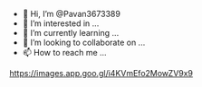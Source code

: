 - 👋 Hi, I’m @Pavan3673389
- 👀 I’m interested in ...
- 🌱 I’m currently learning ...
- 💞️ I’m looking to collaborate on ...
- 📫 How to reach me ...

<!---
Pavan3673389/Pavan3673389 is a ✨ special ✨ repository because its `README.md` (this file) appears on your GitHub profile.
You can click the Preview link to take a look at your changes.
--->
https://images.app.goo.gl/i4KVmEfo2MowZV9x9
